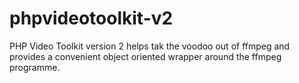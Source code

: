phpvideotoolkit-v2
==================

PHP Video Toolkit version 2 helps tak the voodoo out of ffmpeg and provides a convenient object oriented wrapper around the ffmpeg programme.